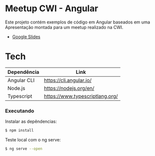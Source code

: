 # Meetup CWI - Angular
Este projeto contém exemplos de código em Angular baseados em uma Apresentação montada para um meetup realizado na CWI.

  - [Google Slides](https://docs.google.com/presentation/d/1sjHfM7KKBP4UOIafwcHeJhzfwHub8zTXABp-s06oWgw/edit?usp=sharing)

# Tech

| Dependência | Link |
| ------ | ------ |
| Angular CLI | https://cli.angular.io/ |
| Node.js | https://nodejs.org/en/ |
| Typescript | https://www.typescriptlang.org/ |

### Executando

Instalar as depêndencias:

```sh
$ npm install 
```
Teste local com o ng serve:

```sh
$ ng serve --open
```